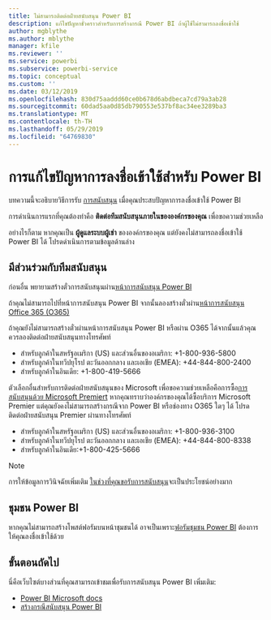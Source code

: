 ```yaml
---
title: ไม่สามารถติดต่อฝ่ายสนับสนุน Power BI
description: แก้ไขปัญหาชั่วคราวสำหรับการสร้างกรณี Power BI ถ้าผู้ใช้ไม่สามารถลงชื่อเข้าใช้
author: mgblythe
ms.author: mblythe
manager: kfile
ms.reviewer: ''
ms.service: powerbi
ms.subservice: powerbi-service
ms.topic: conceptual
ms.custom: ''
ms.date: 03/12/2019
ms.openlocfilehash: 830d75aaddd60ce0b678d6abdbeca7cd79a3ab28
ms.sourcegitcommit: 60dad5aa0d85db790553e537bf8ac34ee3289ba3
ms.translationtype: MT
ms.contentlocale: th-TH
ms.lasthandoff: 05/29/2019
ms.locfileid: "64769830"
---
```

# <a name="troubleshooting-sign-in-issues-for-power-bi"></a>การแก้ไขปัญหาการลงชื่อเข้าใช้สำหรับ Power BI

บทความนี้จะอธิบายวิธีการรับ [การสนับสนุน](https://powerbi.microsoft.com/support/) เมื่อคุณประสบปัญหาการลงชื่อเข้าใช้ Power BI

การดำเนินการแรกที่คุณต้องทำคือ **ติดต่อทีมสนับสนุนภายในขององค์กรของคุณ** เพื่อขอความช่วยเหลือ

อย่างไรก็ตาม หากคุณเป็น **ผู้ดูแลระบบผู้เช่า** ขององค์กรของคุณ แต่ยังคงไม่สามารถลงชื่อเข้าใช้ Power BI ได้ โปรดดำเนินการตามข้อมูลด้านล่าง

## <a name="engage-the-support-team"></a>มีส่วนร่วมกับทีมสนับสนุน

ก่อนอื่น พยายามสร้างตั๋วการสนับสนุนผ่าน[หน้าการสนับสนุน Power BI](https://powerbi.microsoft.com/en-us/support/)

ถ้าคุณไม่สามารถไปที่หน้าการสนับสนุน Power BI จากนั้นลองสร้างตั๋วผ่าน[หน้าการสนับสนุน Office 365 (O365)](https://support.office.com/home/contact)

ถ้าคุณยังไม่สามารถสร้างตั๋วผ่านหน้าการสนับสนุน Power BI หรือผ่าน O365 ได้จากนั้นแล้วคุณควรลองติดต่อฝ่ายสนับสนุนทางโทรศัพท์

* สำหรับลูกค้าในสหรัฐอเมริกา (US) และส่วนอื่นของอเมริกา: +1-800-936-5800
* สำหรับลูกค้าในทวีปยุโรป ตะวันออกกลาง และเอเชีย (EMEA): +44-844-800-2400
* สำหรับลูกค้าในอินเดีย: +1-800-419-5666

ตัวเลือกอื่นสำหรับการติดต่อฝ่ายสนับสนุนของ Microsoft เพื่อขอความช่วยเหลือคือการซื้อ[การสนับสนุนด้วย Microsoft Premiert](https://support.microsoft.com/premier) หากคุณทราบว่าองค์กรของคุณได้ซื้อบริการ Microsoft Premier แต่คุณยังคงไม่สามารถสร้างกรณีจาก Power BI หรือช่องทาง O365 ใดๆ ได้ โปรดติดต่อฝ่ายสนับสนุน Premier ผ่านทางโทรศัพท์

* สำหรับลูกค้าในสหรัฐอเมริกา (US) และส่วนอื่นของอเมริกา: +1-800-936-3100
* สำหรับลูกค้าในทวีปยุโรป ตะวันออกกลาง และเอเชีย (EMEA): +44-844-800-8338
* สำหรับลูกค้าในอินเดีย:+1-800-425-5666

> [!Note]
> การให้ข้อมูลการวินิจฉัยเพิ่มเติม [ในช่วงที่คุณขอรับการสนับสนุน](service-admin-capturing-additional-diagnostic-information-for-power-bi.md)จะเป็นประโยชน์อย่างมาก

## <a name="power-bi-community"></a>ชุมชน Power BI

หากคุณไม่สามารถสร้างโพสต์ฟอรัมบนหน้าชุมชนได้ อาจเป็นเพราะ[ฟอรัมชุมชน Power BI](https://community.powerbi.com/) ต้องการให้คุณลงชื่อเข้าใช้ด้วย

## <a name="next-steps"></a>ขั้นตอนถัดไป

นี่คือเว็บไซต์บางส่วนที่คุณสามารถเข้าชมเพื่อรับการสนับสนุน Power BI เพิ่มเติม:

* [Power BI Microsoft docs](https://docs.microsoft.com/power-bi/)
* [สร้างกรณีสนับสนุน Power BI](https://blogs.msdn.microsoft.com/charles_sterling/2017/12/01/creating-power-bi-support-cases/)
